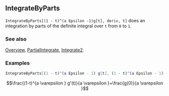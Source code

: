 ## IntegrateByParts

`IntegrateByParts[(1 - t)^(a Epsilon -1)g[t], deriv, t]` does an integration by parts of the definite integral over `t` from `0` to `1`.

### See also

[Overview](Extra/FeynCalc.md), [PartialIntegrate](PartialIntegrate.md), [Integrate2](Integrate2.md).

### Examples

```mathematica
IntegrateByParts[(1 - t)^(a Epsilon - 1) g[t], (1 - t)^(a Epsilon - 1), t]
```

$$\frac{(1-t)^{a \varepsilon } g'(t)}{a \varepsilon }+\frac{g(0)}{a \varepsilon }$$